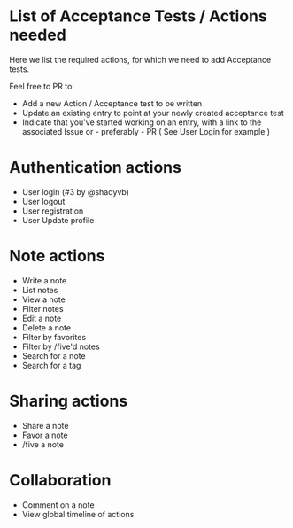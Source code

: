 List of Acceptance Tests / Actions needed
===

Here we list the required actions, for which we need to add Acceptance tests.

Feel free to PR to:
- Add a new Action / Acceptance test to be written
- Update an existing entry to point at your newly created acceptance test
- Indicate that you've started working on an entry, with a link to the associated Issue or - preferably - PR ( See User Login for example )

Authentication actions
==
- User login (#3 by @shadyvb)
- User logout
- User registration
- User Update profile

Note actions
==
- Write a note
- List notes
- View a note
- Filter notes
- Edit a note
- Delete a note
- Filter by favorites
- Filter by /five'd notes
- Search for a note
- Search for a tag

Sharing actions
==
- Share a note
- Favor a note
- /five a note

Collaboration
==
- Comment on a note
- View global timeline of actions
